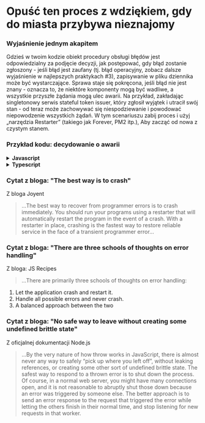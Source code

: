 # Opuść ten proces z wdziękiem, gdy do miasta przybywa nieznajomy

### Wyjaśnienie jednym akapitem

Gdzieś w twoim kodzie obiekt procedury obsługi błędów jest odpowiedzialny za podjęcie decyzji, jak postępować, gdy błąd zostanie zgłoszony - jeśli błąd jest zaufany (tj. błąd operacyjny, zobacz dalsze wyjaśnienie w najlepszych praktykach #3), zapisywanie w pliku dziennika może być wystarczające. Sprawa staje się pokręcona, jeśli błąd nie jest znany - oznacza to, że niektóre komponenty mogą być wadliwe, a wszystkie przyszłe żądania mogą ulec awarii. Na przykład, zakładając singletonowy serwis stateful token issuer, który zgłosił wyjątek i utracił swój stan - od teraz może zachowywać się niespodziewanie i powodować niepowodzenie wszystkich żądań. W tym scenariuszu zabij proces i użyj „narzędzia Restarter” (takiego jak Forever, PM2 itp.), Aby zacząć od nowa z czystym stanem.

### Przykład kodu: decydowanie o awarii

<details>
<summary><strong>Javascript</strong></summary>

```javascript
// Assuming developers mark known operational errors with error.isOperational=true, read best practice #3
process.on('uncaughtException', (error) => {
  errorManagement.handler.handleError(error);
  if(!errorManagement.handler.isTrustedError(error))
    process.exit(1)
});

// centralized error handler encapsulates error-handling related logic
function errorHandler() {
  this.handleError = (error) => {
    return logger.logError(error)
      .then(sendMailToAdminIfCritical)
      .then(saveInOpsQueueIfCritical)
      .then(determineIfOperationalError);
  }

  this.isTrustedError = (error) => {
    return error.isOperational;
  }
}
```
</details>

<details>
<summary><strong>Typescript</strong></summary>

```typescript
// Assuming developers mark known operational errors with error.isOperational=true, read best practice #3
process.on('uncaughtException', (error: Error) => {
  errorManagement.handler.handleError(error);
  if(!errorManagement.handler.isTrustedError(error))
    process.exit(1)
});

// centralized error object that derives from Node’s Error
export class AppError extends Error {
  public readonly isOperational: boolean;

  constructor(description: string, isOperational: boolean) {
    super(description);
    Object.setPrototypeOf(this, new.target.prototype); // restore prototype chain
    this.isOperational = isOperational;
    Error.captureStackTrace(this);
  }
}

// centralized error handler encapsulates error-handling related logic
class ErrorHandler {
  public async handleError(err: Error): Promise<void> {
    await logger.logError(err);
    await sendMailToAdminIfCritical();
    await saveInOpsQueueIfCritical();
    await determineIfOperationalError();
  };

  public isTrustedError(error: Error) {
    if (error instanceof AppError) {
      return error.isOperational;
    }
    return false;
  }
}

export const handler = new ErrorHandler();
```
</details>

### Cytat z bloga: "The best way is to crash"

Z bloga Joyent

> …The best way to recover from programmer errors is to crash immediately. You should run your programs using a restarter that will automatically restart the program in the event of a crash. With a restarter in place, crashing is the fastest way to restore reliable service in the face of a transient programmer error…

### Cytat z bloga: "There are three schools of thoughts on error handling"

Z bloga: JS Recipes

> …There are primarily three schools of thoughts on error handling:
1. Let the application crash and restart it.
2. Handle all possible errors and never crash.
3. A balanced approach between the two

### Cytat z bloga: "No safe way to leave without creating some undefined brittle state"

Z oficjalnej dokumentacji Node.js

> …By the very nature of how throw works in JavaScript, there is almost never any way to safely “pick up where you left off”, without leaking references, or creating some other sort of undefined brittle state. The safest way to respond to a thrown error is to shut down the process. Of course, in a normal web server, you might have many connections open, and it is not reasonable to abruptly shut those down because an error was triggered by someone else. The better approach is to send an error response to the request that triggered the error while letting the others finish in their normal time, and stop listening for new requests in that worker.
